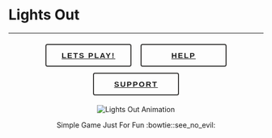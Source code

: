 # Lights Out

----------
<style>
button {
    display: inline;
    margin: 7px;
    margin-bottom: 5px;
    position: relative;
    height: 45px;
    width: 170px;
    padding: 5px 5px;
    font-weight: 700;
    font-size: 15px;
    letter-spacing: 2px;
    color: #383736;
    border: 2px #383736 solid;
    border-radius: 4px;
    text-transform: uppercase;
    outline: 0;
    overflow: hidden;
    background: none;
    z-index: 1;
    cursor: pointer;
    transition: 0.08s ease-in;
    -o-transition: 0.08s ease-in;
    -ms-transition: 0.08s ease-in;
    -moz-transition: 0.08s ease-in;
    -webkit-transition: 0.08s ease-in;
}

.reset {
    -webkit-transition: all 150ms cubic-bezier(0.445, 0.050, 0.550, 0.950);
}
.reset:before {
    position: absolute;
    content: "";
    background: url(https://f.cl.ly/items/3H3A0D1N281a2T280F3o/heist.svg) no-repeat center center;
    width: 100%;
    height: 100%;
    top: 0;
    left: 0;
    z-index: -1;
    opacity: 0;
    -webkit-transition: all 500ms cubic-bezier(0.230, 1.000, 0.320, 1.000);
}
.reset:after {
    content: "";
    position: absolute;
    background: #202026;
    bottom: 0;
    left: 0;
    right: 0;
    top: 100%;
    z-index: -2;
    -webkit-transition: all 500ms cubic-bezier(0.230, 1.000, 0.320, 1.000);
}
.reset:hover {
    color: white;
}
.reset:hover:before {
    opacity: .8;
}
.reset:hover:after {
    top: 0;
}
a:hover{
text-decoration:none;
};
</style>
<div align="center">
<button class="reset"><a href="http://www.lightsout.ir">LETS PLAY!</a></button>
<button class="reset"><a href="http://www.lightsout.ir/help.html">HELP</a></button>
<button class="reset"><a href="http://www.lightsout.ir/donate.html">SUPPORT</a></button>
</div>
<p align="center">
  <img src="http://www.lightsout.ir/images/help.gif" alt="Lights Out Animation">
</p>
<p align="center">
   Simple Game Just For Fun :bowtie::see_no_evil:
</p>